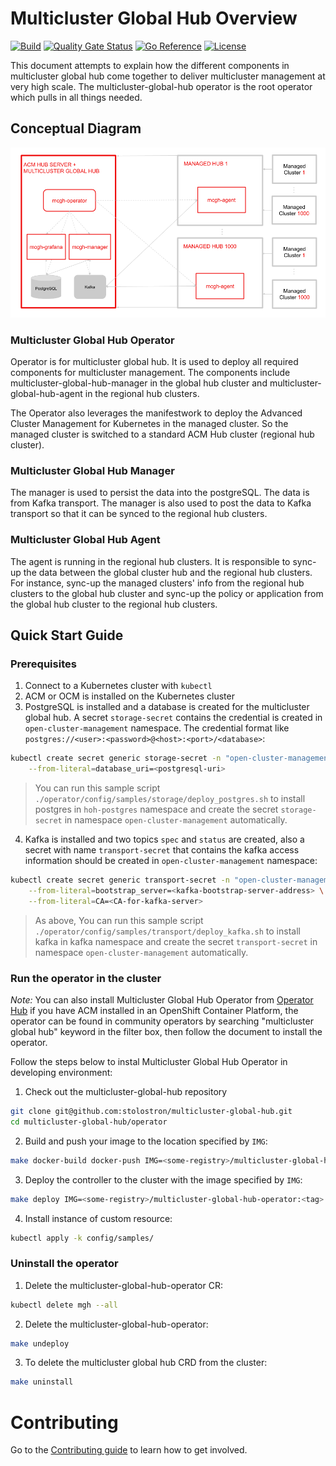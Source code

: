 # Multicluster Global Hub Overview
[![Build](https://img.shields.io/badge/build-Prow-informational)](https://prow.ci.openshift.org/?repo=stolostron%2F${multicluster-global-hub})
[![Quality Gate Status](https://sonarcloud.io/api/project_badges/measure?project=open-cluster-management_hub-of-hubs&metric=alert_status)](https://sonarcloud.io/summary/new_code?id=open-cluster-management_hub-of-hubs)
[![Go Reference](https://pkg.go.dev/badge/github.com/stolostron/multicluster-global-hub.svg)](https://pkg.go.dev/github.com/stolostron/multicluster-global-hub)
[![License](https://img.shields.io/github/license/stolostron/multicluster-global-hub)](/LICENSE)

This document attempts to explain how the different components in multicluster global hub come together to deliver multicluster management at very high scale. The multicluster-global-hub operator is the root operator which pulls in all things needed.

## Conceptual Diagram
 
![ArchitectureDiagram](doc/architecture/multicluster-global-hub-arch.png)

### Multicluster Global Hub Operator
Operator is for multicluster global hub. It is used to deploy all required components for multicluster management. The components include multicluster-global-hub-manager in the global hub cluster and multicluster-global-hub-agent in the regional hub clusters.

The Operator also leverages the manifestwork to deploy the Advanced Cluster Management for Kubernetes in the managed cluster. So the managed cluster is switched to a standard ACM Hub cluster (regional hub cluster).

### Multicluster Global Hub Manager
The manager is used to persist the data into the postgreSQL. The data is from Kafka transport. The manager is also used to post the data to Kafka transport so that it can be synced to the regional hub clusters.

### Multicluster Global Hub Agent
The agent is running in the regional hub clusters. It is responsible to sync-up the data between the global cluster hub and the regional hub clusters. For instance, sync-up the managed clusters' info from the regional hub clusters to the global hub cluster and sync-up the policy or application from the global hub cluster to the regional hub clusters.

## Quick Start Guide

### Prerequisites

1. Connect to a Kubernetes cluster with `kubectl`
2. ACM or OCM is installed on the Kubernetes cluster
3. PostgreSQL is installed and a database is created for the multicluster global hub. A secret `storage-secret` contains the credential is created in `open-cluster-management` namespace. The credential format like `postgres://<user>:<password>@<host>:<port>/<database>`:

```bash
kubectl create secret generic storage-secret -n "open-cluster-management" \
    --from-literal=database_uri=<postgresql-uri> 
```
> You can run this sample script `./operator/config/samples/storage/deploy_postgres.sh` to install postgres in `hoh-postgres` namespace and create the secret `storage-secret` in namespace `open-cluster-management` automatically.

4. Kafka is installed and two topics `spec` and `status` are created, also a secret with name `transport-secret` that contains the kafka access information should be created in `open-cluster-management` namespace:

```bash
kubectl create secret generic transport-secret -n "open-cluster-management" \
    --from-literal=bootstrap_server=<kafka-bootstrap-server-address> \
    --from-literal=CA=<CA-for-kafka-server>
```
> As above, You can run this sample script `./operator/config/samples/transport/deploy_kafka.sh` to install kafka in kafka namespace and create the secret `transport-secret` in namespace `open-cluster-management` automatically.

### Run the operator in the cluster

_Note:_ You can also install Multicluster Global Hub Operator from [Operator Hub](https://docs.openshift.com/container-platform/4.6/operators/understanding/olm-understanding-operatorhub.html) if you have ACM installed in an OpenShift Container Platform, the operator can be found in community operators by searching "multicluster global hub" keyword in the filter box, then follow the document to install the operator.

Follow the steps below to instal Multicluster Global Hub Operator in developing environment:

1. Check out the multicluster-global-hub repository
```bash
git clone git@github.com:stolostron/multicluster-global-hub.git
cd multicluster-global-hub/operator
```

2. Build and push your image to the location specified by `IMG`:

```bash
make docker-build docker-push IMG=<some-registry>/multicluster-global-hub-operator:<tag>
```

3. Deploy the controller to the cluster with the image specified by `IMG`:

```bash
make deploy IMG=<some-registry>/multicluster-global-hub-operator:<tag>
```

4. Install instance of custom resource:

```bash
kubectl apply -k config/samples/
```

### Uninstall the operator

1. Delete the multicluster-global-hub-operator CR:

```bash
kubectl delete mgh --all
```

2. Delete the multicluster-global-hub-operator:

```bash
make undeploy
```

3. To delete the multicluster global hub CRD from the cluster:

```bash
make uninstall
```

# Contributing

Go to the [Contributing guide](CONTRIBUTING.md) to learn how to get involved.
